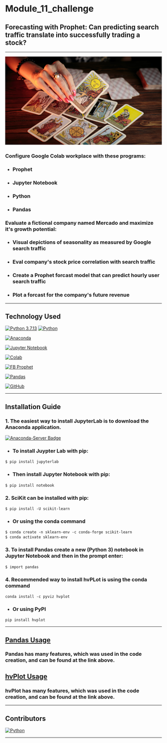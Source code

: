 # Module_11_challenge

## Forecasting with Prophet: Can predicting search traffic translate into successfully trading a stock?
---
![<img src="[http://url/image.png" style=](https://github.com/DigitalGoldRush/Module-5-Challenge-/blob/main/money-tree%20jpeg%20from%20unsplash.com.jpeg width:10px ; height:10px " >](https://github.com/DigitalGoldRush/Module_11_challenge/blob/main/Resources/petr-sidorov-D3SzBCAeMhQ-unsplash.jpeg)

### Configure Google Colab workplace with these programs:
  - ### Prophet
  - ### Jupyter Notebook
  - ### Python
  - ### Pandas
### Evaluate a fictional company named Mercado and maximize it's growth potential:
  - ### Visual depictions of seasonality as measured by Google search traffic
  - ### Eval company's stock price correlation with search traffic
  - ### Create a Prophet forcast model that can predict hourly user search traffic
  - ### Plot a forcast for the company's future revenue
---

## Technology Used

[![Python 3.7.13](https://img.shields.io/badge/python-3670A0?style=for-the-badge&logo=python&logoColor=ffdd54)]([https://www.python.org/downloads/release/python-3912/)
[![Python](https://img.shields.io/badge/Python-3.9.12-blue)](https://www.python.org/downloads/release/python-3912/)

[![Anaconda](https://img.shields.io/badge/Anaconda-%2344A833.svg?style=for-the-badge&logo=anaconda&logoColor=white)](https://www.anaconda.com/)

[![Jupyter Notebook](https://img.shields.io/badge/jupyter-%23F37626.svg?style=for-the-badge&logo=jupyter&logoColor=white)](https://jupyter.org/)

[![Colab](https://img.shields.io/badge/Colab-F9AB00?style=for-the-badge&logo=googlecolab&color=525252)](https://colab.research.google.com/?utm_source=scs-index)

[![FB Prophet](https://img.shields.io/badge/Facebook_Prophet-005FED?style=for-the-badge&logo=facebook-gaming&logoColor=white)](https://pypi.org/project/prophet/)
  
[<img alt="Pandas" src="https://img.shields.io/badge/pandas-%23150458.svg?style=for-the-badge&logo=pandas&logoColor=white" />](https://pandas.pydata.org/)

[<img alt="GitHub" src="https://img.shields.io/badge/github-%23121011.svg?style=for-the-badge&logo=github&logoColor=white"/>](https://github.com/DigitalGoldRush?tab=repositories)

---

## Installation Guide

### 1. The easiest way to install JupyterLab is to download the Anaconda application.
[![Anaconda-Server Badge](https://anaconda.org/conda-forge/markdown-include/badges/installer/conda.svg)](https://www.anaconda.com/products/distribution)

  - ### To install Juypter Lab with pip:
```
$ pip install jupyterlab
```
  - ### Then install Jupyter Notebook with pip:
```
$ pip install notebook
```
### 2. SciKit can be installed with pip:
  ```
$ pip install -U scikit-learn

```
  - ### Or using the conda command
 ```
$ conda create -n sklearn-env -c conda-forge scikit-learn
$ conda activate sklearn-env
  ```
### 3. To install Pandas create a new (Python 3) notebook in Jupyter Notebook and then in the prompt enter:
```
$ import pandas
```
### 4. Recommended way to install hvPLot is using the conda command
  ```
 conda install -c pyviz hvplot
``` 
   - ### Or using PyPI
```
pip install hvplot
```
---
## [Pandas Usage](https://pandas.pydata.org/docs/user_guide/index.html)
### Pandas has many features, which was used in the code creation, and can be found at the link above. 

## [hvPlot Usage](https://hvplot.holoviz.org/index.html)
### hvPlot has many features, which was used in the code creation, and can be found at the link above. 
---
## Contributors

[![Python](https://img.shields.io/badge/Michael_Dionne-LinkedIn-blue)](https://www.linkedin.com/in/michael-dionne-b2a1b61b/)

---
